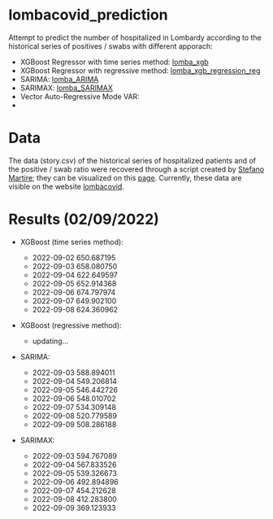 # lombacovid_prediction
Attempt to predict the number of hospitalized in Lombardy according to the historical series of positives / swabs with different apporach:
- XGBoost Regressor with time series method: [lomba_xgb](https://github.com/MicheleRomano1996/lombacovid_prediction/blob/main/lomba_xgb.ipynb)
- XGBoost Regressor with regressive method: [lomba_xgb_regression_reg](https://github.com/MicheleRomano1996/lombacovid_prediction/blob/main/lomba_xgb_regression_reg.ipynb)
- SARIMA: [lomba_ARIMA](https://github.com/MicheleRomano1996/lombacovid_prediction/blob/main/lomba_ARIMA.ipynb)
- SARIMAX: [lomba_SARIMAX](https://github.com/MicheleRomano1996/lombacovid_prediction/blob/main/lomba_SARIMAX.ipynb)
- Vector Auto-Regressive Mode VAR: 
- 

# Data
The data (story.csv) of the historical series of hospitalized patients and of the positive / swab ratio were recovered through a script created by [Stefano Martire](https://github.com/virtualmartire); they can be visualized on this [page](https://github.com/virtualmartire/lombacovid). Currently, these data are visible on the website [lombacovid](https://www.lombacovid.it/).
 
# Results (02/09/2022)
- XGBoost (time series method):
  * 2022-09-02	650.687195
  * 2022-09-03	658.080750
  * 2022-09-04	622.649597
  * 2022-09-05	652.914368
  * 2022-09-06	674.797974
  * 2022-09-07	649.902100
  * 2022-09-08	624.360962

- XGBoost (regressive method):
  * updating...

- SARIMA:
  * 2022-09-03    588.894011
  * 2022-09-04    549.206814
  * 2022-09-05    546.442726
  * 2022-09-06    548.010702
  * 2022-09-07    534.309148
  * 2022-09-08    520.779589
  * 2022-09-09    508.286188

- SARIMAX:
  * 2022-09-03    594.767089
  * 2022-09-04    567.833526
  * 2022-09-05    539.326673
  * 2022-09-06    492.894896
  * 2022-09-07    454.212628
  * 2022-09-08    412.283800
  * 2022-09-09    369.123933
